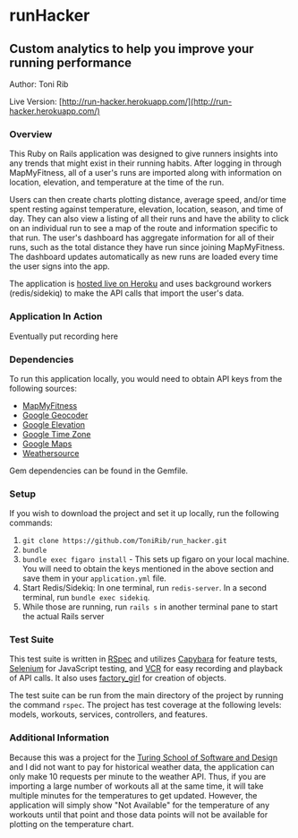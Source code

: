 # runHacker
## Custom analytics to help you improve your running performance

Author: Toni Rib

Live Version: [http://run-hacker.herokuapp.com/](http://run-hacker.herokuapp.com/)

### Overview

This Ruby on Rails application was designed to give runners insights into any trends that might exist in their running habits. After logging in through MapMyFitness, all of a user's runs are imported along with information on location, elevation, and temperature at the time of the run.

Users can then create charts plotting distance, average speed, and/or time spent resting against temperature, elevation, location, season, and time of day. They can also view a listing of all their runs and have the ability to click on an individual run to see a map of the route and information specific to that run. The user's dashboard has aggregate information for all of their runs, such as the total distance they have run since joining MapMyFitness. The dashboard updates automatically as new runs are loaded every time the user signs into the app.

The application is [hosted live on Heroku](http://run-hacker.herokuapp.com/) and uses background workers (redis/sidekiq) to make the API calls that import the user's data.

### Application In Action

Eventually put recording here

### Dependencies

To run this application locally, you would need to obtain API keys from the following sources:

* [MapMyFitness](https://developer.underarmour.com/)
* [Google Geocoder](https://developers.google.com/maps/documentation/geocoding/introgoo)
* [Google Elevation](https://developers.google.com/maps/documentation/elevation/intro)
* [Google Time Zone](https://developers.google.com/maps/documentation/timezone/intro)
* [Google Maps](https://developers.google.com/maps/documentation/javascript/)
* [Weathersource](https://developer.weathersource.com/documentation/)

Gem dependencies can be found in the Gemfile.

### Setup

If you wish to download the project and set it up locally, run the following commands:

1. `git clone https://github.com/ToniRib/run_hacker.git`
2. `bundle`
3. `bundle exec figaro install` - This sets up figaro on your local machine. You will need to obtain the keys mentioned in the above section and save them in your `application.yml` file.
4. Start Redis/Sidekiq: In one terminal, run `redis-server`. In a second terminal, run `bundle exec sidekiq`.
5. While those are running, run `rails s` in another terminal pane to start the actual Rails server

### Test Suite

This test suite is written in [RSpec](https://github.com/rspec/rspec-rails) and utilizes [Capybara](https://github.com/jnicklas/capybara) for feature tests, [Selenium](https://github.com/SeleniumHQ/selenium/wiki/Ruby-Bindings) for JavaScript testing, and [VCR](https://github.com/vcr/vcr) for easy recording and playback of API calls. It also uses [factory_girl](https://github.com/thoughtbot/factory_girl) for creation of objects.

The test suite can be run from the main directory of the project by running the command `rspec`. The project has test coverage at the following levels: models, workouts, services, controllers, and features.

### Additional Information

Because this was a project for the [Turing School of Software and Design](http://turing.io) and I did not want to pay for historical weather data, the application can only make 10 requests per minute to the weather API. Thus, if you are importing a large number of workouts all at the same time, it will take multiple minutes for the temperatures to get updated. However, the application will simply show "Not Available" for the temperature of any workouts until that point and those data points will not be available for plotting on the temperature chart.

